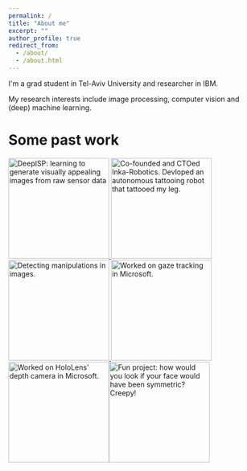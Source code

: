 ```yaml
---
permalink: /
title: "About me"
excerpt: ""
author_profile: true
redirect_from: 
  - /about/
  - /about.html
---
```


I'm a grad student in Tel-Aviv University and researcher in IBM.

My research interests include image processing, computer vision and (deep) machine learning.

Some past work
======


<a href="https://elischwartz.github.io/DeepISP/"> <img src="https://elischwartz.github.io/images/deepisp.jpg" width="200"  title= "DeepISP: learning to generate visually appealing images from raw sensor data"/> </a><a href="https://www.youtube.com/watch?v=YW3gYgdSxy4" target="_blank"> <img src="https://elischwartz.github.io/images/inka.jpg" width="200"  title= "Co-founded and CTOed Inka-Robotics. Devloped an autonomous tattooing robot that tattooed my leg."/>  </a>
<a href="https://elischwartz.github.io/files/photoshop_detection.pdf"> <img src="https://elischwartz.github.io/images/photoshop_detection.gif" width="200" title= "Detecting manipulations in images."/>   </a><img src="https://elischwartz.github.io/images/gaze_tracking.jpg" width="200" title= "Worked on gaze tracking in Microsoft."/>
<img src="https://elischwartz.github.io/images/hololens.jpg" width="200" title= "Worked on HoloLens' depth camera in Microsoft."/><img src="https://elischwartz.github.io/images/face_symmetry.gif" width="200" title= "Fun project: how would you look if your face would have been symmetric? Creepy!"/>



<!--
<div id="basicExample2" class="justified-gallery">
    <a href="https://elischwartz.github.io/images/deepisp.jpeg">
        <img alt="caption for image 1" src="https://elischwartz.github.io/images/deepisp.jpeg"/>
    </a>
    <a href="https://elischwartz.github.io/images/deepisp.jpeg" title="Just in a dream Place">
        <img alt="caption for image 2" src="https://elischwartz.github.io/images/deepisp.jpeg"/>
    </a>
</div>

<table style="border-spacing: 0;width:100%"  cellspacing="0" cellpadding="0">
  <tr>
    <td> 
      <a href="https://elischwartz.github.io/images/deepisp.jpeg">
        <img alt="caption for image 1" src="https://elischwartz.github.io/images/deepisp.jpeg"/>
    </a>
     <a href="https://elischwartz.github.io/images/deepisp.jpeg">
        <img alt="caption for image 1" src="https://elischwartz.github.io/images/deepisp.jpeg"/>
    </a>
    </td>
    <td> 
      <a href="https://elischwartz.github.io/images/deepisp.jpeg">
        <img alt="caption for image 1" src="https://elischwartz.github.io/images/deepisp.jpeg"/>
    </a> 
      <a href="https://elischwartz.github.io/images/inka.jpeg">
        <img alt="caption for image 1" src="https://elischwartz.github.io/images/inka.jpeg"/>
    </a>
    </td> 
  </tr>
</table>
-->


